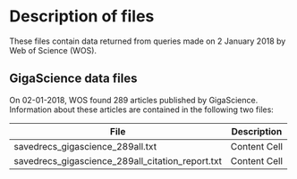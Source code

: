 # Description of files

These files contain data returned from queries made on 2 January 2018 by Web of 
Science (WOS).
 
## GigaScience data files

On 02-01-2018, WOS found 289 articles published by GigaScience. Information
about these articles are contained in the following two files:

| File  | Description |
| ------------- | ------------- |
| savedrecs_gigascience_289all.txt  | Content Cell  |
| savedrecs_gigascience_289all_citation_report.txt  | Content Cell  |